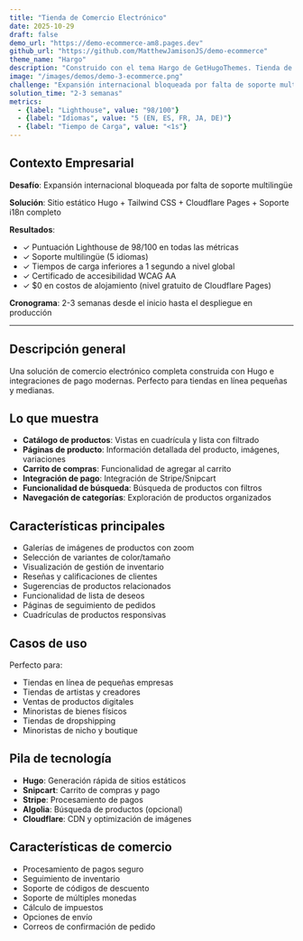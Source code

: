 ```yaml
---
title: "Tienda de Comercio Electrónico"
date: 2025-10-29
draft: false
demo_url: "https://demo-ecommerce-am8.pages.dev"
github_url: "https://github.com/MatthewJamisonJS/demo-ecommerce"
theme_name: "Hargo"
description: "Construido con el tema Hargo de GetHugoThemes. Tienda de comercio electrónico completa con catálogos de productos, carrito e integración de pago."
image: "/images/demos/demo-3-ecommerce.png"
challenge: "Expansión internacional bloqueada por falta de soporte multilingüe"
solution_time: "2-3 semanas"
metrics:
  - {label: "Lighthouse", value: "98/100"}
  - {label: "Idiomas", value: "5 (EN, ES, FR, JA, DE)"}
  - {label: "Tiempo de Carga", value: "<1s"}
---
```


## Contexto Empresarial

**Desafío**: Expansión internacional bloqueada por falta de soporte multilingüe

**Solución**: Sitio estático Hugo + Tailwind CSS + Cloudflare Pages + Soporte i18n completo

**Resultados**:
- ✓ Puntuación Lighthouse de 98/100 en todas las métricas
- ✓ Soporte multilingüe (5 idiomas)
- ✓ Tiempos de carga inferiores a 1 segundo a nivel global
- ✓ Certificado de accesibilidad WCAG AA
- ✓ $0 en costos de alojamiento (nivel gratuito de Cloudflare Pages)

**Cronograma**: 2-3 semanas desde el inicio hasta el despliegue en producción

---

## Descripción general

Una solución de comercio electrónico completa construida con Hugo e integraciones de pago modernas. Perfecto para tiendas en línea pequeñas y medianas.

## Lo que muestra

- **Catálogo de productos**: Vistas en cuadrícula y lista con filtrado
- **Páginas de producto**: Información detallada del producto, imágenes, variaciones
- **Carrito de compras**: Funcionalidad de agregar al carrito
- **Integración de pago**: Integración de Stripe/Snipcart
- **Funcionalidad de búsqueda**: Búsqueda de productos con filtros
- **Navegación de categorías**: Exploración de productos organizados

## Características principales

- Galerías de imágenes de productos con zoom
- Selección de variantes de color/tamaño
- Visualización de gestión de inventario
- Reseñas y calificaciones de clientes
- Sugerencias de productos relacionados
- Funcionalidad de lista de deseos
- Páginas de seguimiento de pedidos
- Cuadrículas de productos responsivas

## Casos de uso

Perfecto para:
- Tiendas en línea de pequeñas empresas
- Tiendas de artistas y creadores
- Ventas de productos digitales
- Minoristas de bienes físicos
- Tiendas de dropshipping
- Minoristas de nicho y boutique

## Pila de tecnología

- **Hugo**: Generación rápida de sitios estáticos
- **Snipcart**: Carrito de compras y pago
- **Stripe**: Procesamiento de pagos
- **Algolia**: Búsqueda de productos (opcional)
- **Cloudflare**: CDN y optimización de imágenes

## Características de comercio

- Procesamiento de pagos seguro
- Seguimiento de inventario
- Soporte de códigos de descuento
- Soporte de múltiples monedas
- Cálculo de impuestos
- Opciones de envío
- Correos de confirmación de pedido
